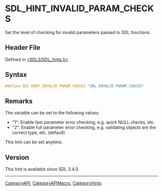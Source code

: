 # SDL_HINT_INVALID_PARAM_CHECKS

Set the level of checking for invalid parameters passed to SDL functions.

## Header File

Defined in [<SDL3/SDL_hints.h>](https://github.com/libsdl-org/SDL/blob/main/include/SDL3/SDL_hints.h)

## Syntax

```c
#define SDL_HINT_INVALID_PARAM_CHECKS "SDL_INVALID_PARAM_CHECKS"
```

## Remarks

The variable can be set to the following values:

- "1": Enable fast parameter error checking, e.g. quick NULL checks, etc.
- "2": Enable full parameter error checking, e.g. validating objects are
  the correct type, etc. (default)

This hint can be set anytime.

## Version

This hint is available since SDL 3.4.0.

----
[CategoryAPI](CategoryAPI), [CategoryAPIMacro](CategoryAPIMacro), [CategoryHints](CategoryHints)

